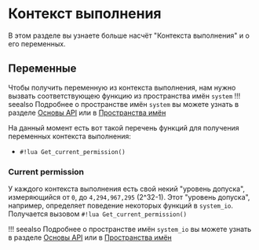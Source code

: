 # Контекст выполнения
В этом разделе вы узнаете больше насчёт "Контекста выполнения" и о его переменных.

## Переменные
Чтобы получить переменную из контекста выполнения, нам нужно вызвать соответствующею функцию из пространства имён `system`
!!! seealso
    Подробнее о пространстве имён `system` вы можете узнать в разделе [Основы API](./api-basics/intro.md) или в [Пространства имён](../namespaces/system.md)

На данный момент есть вот такой перечень функций для получения переменных контекста выполнения:

- `#!lua Get_current_permission()`

### Current permission
У каждого контекста выполнения есть свой некий "уровень допуска", измеряющийся от `0`, до `4,294,967,295` (2^32-1). Этот "уровень допуска", например, определяет поведение некоторых функций в `system_io`. Получается вызовом `#!lua Get_current_permission()`

!!! seealso
    Подробнее о пространстве имён `system_io` вы можете узнать в разделе [Основы API](./api-basics/intro.md) или в [Пространства имён](../namespaces/system_io.md)